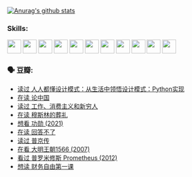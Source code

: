 
[![Anurag's github stats](https://github-readme-stats.vercel.app/api?username=w940853815)](https://github.com/anuraghazra/github-readme-stats)

### Skills:

<code><img height="32" src="https://cdn.jsdelivr.net/npm/simple-icons@v5/icons/python.svg"></code>
<code><img height="32" src="https://cdn.jsdelivr.net/npm/simple-icons@v5/icons/javascript.svg"></code>
<code><img height="32" src="https://cdn.jsdelivr.net/npm/simple-icons@v5/icons/django.svg"></code>
<code><img height="32" src="https://cdn.jsdelivr.net/npm/simple-icons@v5/icons/flask.svg"></code>
<code><img height="32" src="https://cdn.jsdelivr.net/npm/simple-icons@v5/icons/vuetify.svg"></code>
<code><img height="32" src="https://cdn.jsdelivr.net/npm/simple-icons@v5/icons/git.svg"></code>
<code><img height="32" src="https://cdn.jsdelivr.net/npm/simple-icons@v5/icons/docker.svg"></code>
<code><img height="32" src="https://cdn.jsdelivr.net/npm/simple-icons@v5/icons/postgresql.svg"></code>
<code><img height="32" src="https://cdn.jsdelivr.net/npm/simple-icons@v5/icons/elasticsearch.svg"></code>
<code><img height="32" src="https://cdn.jsdelivr.net/npm/simple-icons@v5/icons/macos.svg"></code>
<code><img height="32" src="https://cdn.jsdelivr.net/npm/simple-icons@v5/icons/linux.svg"></code>

### 🗣 豆瓣:

<!-- DOUBAN-ACTIVITIES:START -->
- [读过 人人都懂设计模式：从生活中领悟设计模式：Python实现](https://www.douban.com/people/136069238/status/3806334005/?_i=47944212)
- [在读 论中国](https://www.douban.com/people/136069238/status/3805671678/?_i=47944212)
- [读过 工作、消费主义和新穷人](https://www.douban.com/people/136069238/status/3803834644/?_i=47944212)
- [在读 穆斯林的葬礼](https://www.douban.com/people/136069238/status/3802824932/?_i=47944212)
- [想看 功勋‎ (2021)](https://www.douban.com/people/136069238/status/3802127044/?_i=47944212)
- [在读 回答不了](https://www.douban.com/people/136069238/status/3802078489/?_i=47944212)
- [读过 普京传](https://www.douban.com/people/136069238/status/3802076688/?_i=47944212)
- [在看 大明王朝1566‎ (2007)](https://www.douban.com/people/136069238/status/3800275133/?_i=47944212)
- [看过 普罗米修斯 Prometheus‎ (2012)](https://www.douban.com/people/136069238/status/3795487470/?_i=47944212)
- [想读 财务自由第一课](https://www.douban.com/people/136069238/status/3794955007/?_i=47944212)
<!-- DOUBAN-ACTIVITIES:END -->
<!--
**w940853815/w940853815** is a ✨ _special_ ✨ repository because its `README.md` (this file) appears on your GitHub profile.

Here are some ideas to get you started:

- 🔭 I’m currently working on ...
- 🌱 I’m currently learning ...
- 👯 I’m looking to collaborate on ...
- 🤔 I’m looking for help with ...
- 💬 Ask me about ...
- 📫 How to reach me: ...
- 😄 Pronouns: ...
- ⚡ Fun fact: ...
-->
